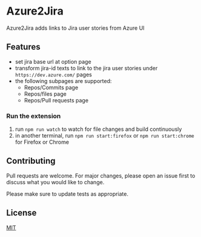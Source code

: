 # Azure2Jira

Azure2Jira adds links to Jira user stories from Azure UI

## Features

- set jira base url at option page
- transform jira-id texts to link to the jira user stories under
  `https://dev.azure.com/` pages
- the following subpages are supported:
  - Repos/Commits page
  - Repos/files page
  - Repos/Pull requests page

### Run the extension

1. run `npm run watch` to watch for file changes and build continuously
1. in another terminal, run `npm run start:firefox` or `npm run start:chrome` for Firefox or Chrome

## Contributing

Pull requests are welcome. For major changes, please open an issue first to discuss what you would like to change.

Please make sure to update tests as appropriate.

## License

[MIT](https://choosealicense.com/licenses/mit/)
